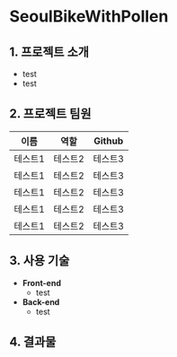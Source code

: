 SeoulBikeWithPollen
=============
## 1. 프로젝트 소개
* test
* test
## 2. 프로젝트 팀원
|이름|역할|Github|
|------|---|---|
|테스트1|테스트2|테스트3|
|테스트1|테스트2|테스트3|
|테스트1|테스트2|테스트3|
|테스트1|테스트2|테스트3|
|테스트1|테스트2|테스트3|
## 3. 사용 기술
* **Front-end**
  * test
* **Back-end**
  * test

## 4. 결과물
